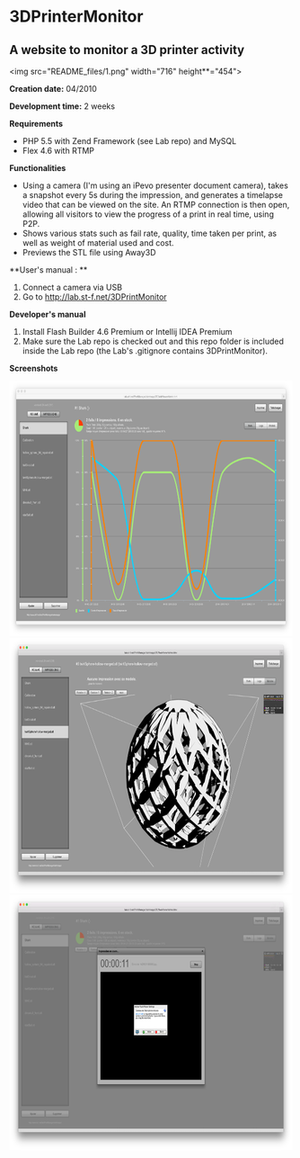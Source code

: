 # 3DPrinterMonitor
A website to monitor a 3D printer activity 
---------------------------------------


<img src="README_files/1.png" width="716" height**="454">

**Creation date:** 04/2010

**Development time:** 2 weeks

**Requirements**

- PHP 5.5 with Zend Framework (see Lab repo) and MySQL
- Flex 4.6 with RTMP

**Functionalities**

- Using a camera (I'm using an iPevo presenter document camera), takes a snapshot every 5s during the impression, and generates a timelapse video that can be viewed on the site. An RTMP connection is then open, allowing all visitors to view the progress of a print in real time, using P2P.
- Shows various stats such as fail rate, quality, time taken per print, as well as weight of material used and cost.
- Previews the STL file using Away3D

**User's manual : **

1. Connect a camera via USB
2. Go to http://lab.st-f.net/3DPrintMonitor

**Developer's manual**

1. Install Flash Builder 4.6 Premium or Intellij IDEA Premium
2. Make sure the Lab repo is checked out and this repo folder is included inside the Lab repo (the Lab's .gitignore contains 3DPrintMonitor). 


**Screenshots**

<img src="README_files/2.png" width="716" height="454">

<img src="README_files/3.png" width="716" height="454">

<img src="README_files/4.png" width="716" height="454">
